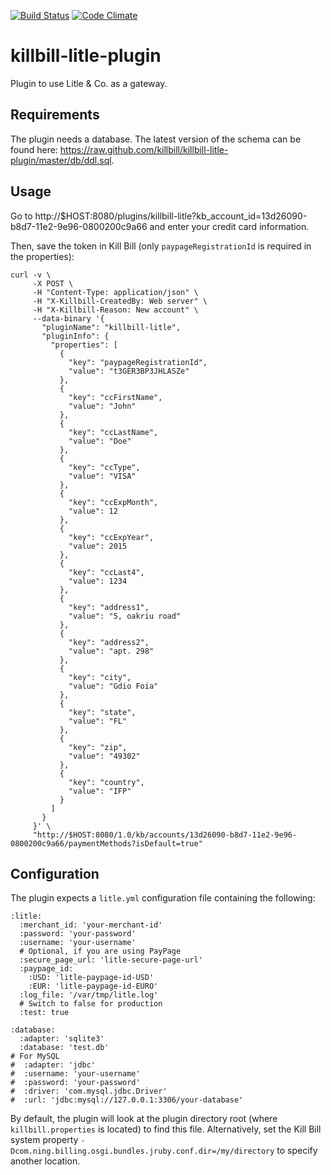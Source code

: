 [![Build Status](https://travis-ci.org/killbill/killbill-litle-plugin.png)](https://travis-ci.org/killbill/killbill-litle-plugin)
[![Code Climate](https://codeclimate.com/github/killbill/killbill-litle-plugin.png)](https://codeclimate.com/github/killbill/killbill-litle-plugin)

killbill-litle-plugin
=====================

Plugin to use Litle &amp; Co. as a gateway.

Requirements
------------

The plugin needs a database. The latest version of the schema can be found here: https://raw.github.com/killbill/killbill-litle-plugin/master/db/ddl.sql.

Usage
-----

Go to http://$HOST:8080/plugins/killbill-litle?kb_account_id=13d26090-b8d7-11e2-9e96-0800200c9a66 and enter your credit card information.

Then, save the token in Kill Bill (only `paypageRegistrationId` is required in the properties):

```
curl -v \
     -X POST \
     -H "Content-Type: application/json" \
     -H "X-Killbill-CreatedBy: Web server" \
     -H "X-Killbill-Reason: New account" \
     --data-binary '{
       "pluginName": "killbill-litle",
       "pluginInfo": {
         "properties": [
           {
             "key": "paypageRegistrationId",
             "value": "t3GER3BP3JHLASZe"
           },
           {
             "key": "ccFirstName",
             "value": "John"
           },
           {
             "key": "ccLastName",
             "value": "Doe"
           },
           {
             "key": "ccType",
             "value": "VISA"
           },
           {
             "key": "ccExpMonth",
             "value": 12
           },
           {
             "key": "ccExpYear",
             "value": 2015
           },
           {
             "key": "ccLast4",
             "value": 1234
           },
           {
             "key": "address1",
             "value": "5, oakriu road"
           },
           {
             "key": "address2",
             "value": "apt. 298"
           },
           {
             "key": "city",
             "value": "Gdio Foia"
           },
           {
             "key": "state",
             "value": "FL"
           },
           {
             "key": "zip",
             "value": "49302"
           },
           {
             "key": "country",
             "value": "IFP"
           }
         ]
       }
     }' \
     "http://$HOST:8080/1.0/kb/accounts/13d26090-b8d7-11e2-9e96-0800200c9a66/paymentMethods?isDefault=true"
```

Configuration
-------------

The plugin expects a `litle.yml` configuration file containing the following:

```
:litle:
  :merchant_id: 'your-merchant-id'
  :password: 'your-password'
  :username: 'your-username'
  # Optional, if you are using PayPage
  :secure_page_url: 'litle-secure-page-url'
  :paypage_id:
    :USD: 'litle-paypage-id-USD'
    :EUR: 'litle-paypage-id-EURO'
  :log_file: '/var/tmp/litle.log'
  # Switch to false for production
  :test: true

:database:
  :adapter: 'sqlite3'
  :database: 'test.db'
# For MySQL
#  :adapter: 'jdbc'
#  :username: 'your-username'
#  :password: 'your-password'
#  :driver: 'com.mysql.jdbc.Driver'
#  :url: 'jdbc:mysql://127.0.0.1:3306/your-database'
```

By default, the plugin will look at the plugin directory root (where `killbill.properties` is located) to find this file.
Alternatively, set the Kill Bill system property `-Dcom.ning.billing.osgi.bundles.jruby.conf.dir=/my/directory` to specify another location.

